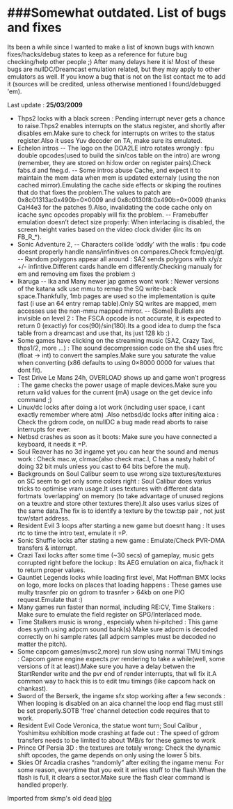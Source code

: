 ###Somewhat outdated. 
List of bugs and fixes
====

Its been a while since I wanted to make a list of known bugs with known fixes/hacks/debug states to keep as a reference for future bug checking/help other people ;) 
After many delays here it is! Most of these bugs are nullDC/Dreamcast emulation related, but they may apply to other emulators as well. 
If you know a bug that is not on the list contact me to add it (sources will be credited, unless otherwise mentioned I found/debugged 'em).

Last update : **25/03/2009**

- Thps2 locks with a black screen : Pending interrupt never gets a chance to raise.Thps2 enables interrupts on the status register, and shortly after disables em.Make sure to check for interrupts on writes to the status register.Also it uses Yuv decoder on TA, make sure its emulated.
- Echelon intros
-- The logo on the DOA2LE intro rotates wrongly : fpu double opcodes(used to build the sin/cos table on the intro) are wrong (remember, they are stored on hi:low order on register pairs).Check fabs.d and fneg.d.
-- Some intros abuse Cache, and expect it to maintain the mem data when mem is updated externaly (using the non cached mirror).Emulating the cache side effects or skiping the routines that do that fixes the problem.The values to patch are 0x8c01313a:0x490b=0×0009 and 0x8c0130f8:0x490b=0×0009 (thanks CaH4e3 for the patches !).Also, invalidating the code cache only on icache sync opcodes propably will fix the problem.
-- Framebuffer emulation doesn’t detect size properly: When interlacing is disabled, the screen height varies based on the video clock divider (iirc its on FB_R_*).
- Sonic Adventure 2,
-- Characters collide ‘oddly’ with the walls : fpu code doesnt properly handle nans/infinitives on compares.Check fcmp/eq/gt.
-- Random polygons appear all around : SA2 sends polygons with x/y/z +/- infintive.Different cards handle em differently.Checking manualy for em and removing em fixes the problem :)
- Ikaruga
-- Ika and Many newer jap games wont work : Newer versions of the katana sdk use mmu to remap the SQ write-back space.Thankfully, 1mb pages are used so the implementation is quite fast (i use an 64 entry remap table).Only SQ writes are mapped, mem accesses use the non-mmu mapped mirror.
-- (Some) Bullets are invisible on level 2 : The FSCA opcode is not accurate, it is expected to return 0 (exactly) for cos(90)/sin(180).Its a good idea to dump the fsca table from a dreamcast and use that, its just 128 kb :) .
- Some games have clicking on the streaming music (SA2, Crazy Taxi, thps1/2, more …) : The sound decompression code on the sh4 uses ftrc (float -> int) to convert the samples.Make sure you saturate the value when converting (x86 defaults to using 0×8000 0000 for values that dont fit).
- Test Drive Le Mans 24h, OVERLOAD shows up and game won’t progress : The game checks the power usage of maple devices.Make sure you return valid values for the current (mA) usage on the get device info command ;)
- Linux/dc locks after doing a lot work (including user space, i cant exactly remember where atm) .Also netbsd/dc locks after initing aica : Check the gdrom code, on nullDC a bug made read aborts to raise interrupts for ever.
- Netbsd crashes as soon as it boots: Make sure you have connected a keyboard, it needs it =P.
- Soul Reaver has no 3d ingame yet you can hear the sound and menus work : Check mac.w, clrmac(also check mac.l, C has a nasty habit of doing 32 bit muls unless you cast to 64 bits before the mul).
- Backgrounds on Soul Calibur seem to use wrong size textures/textures on SC seem to get only some colors right : Soul Calibur does varius tricks to optimise vram usage.It uses textures with different data fortmats ‘overlapping’ on memory (to take advantage of unused regions on a teuxtre and store other textures there).It also uses varius sizes of the same data.The fix is to identify a texture by the tcw:tsp pair , not just tcw/start address.
- Resident Evil 3 loops after starting a new game but doesnt hang : It uses rtc to time the intro text, emulate it =P.
- Sonic Shuffle locks after stating a new game : Emulate/Check PVR-DMA transfers & interrupt.
- Crazi Taxi locks after some time (~30 secs) of gameplay, music gets corrupted right before the lockup : Its AEG emulation on aica, fix/hack it to return proper values.
- Gauntlet Legends locks while loading first level, Mat Hoffman BMX locks on logo, more locks on places that loading happens : These games use multy trasnfer pio on gdrom to trasnfer > 64kb on one PIO request.Emulate that :)
- Many games run faster than normal, including RE:CV, Time Stalkers : Make sure to emulate the field register on SPG/Interlaced mode.
- Time Stalkers music is wrong , especialy when hi-pitched : This game does synth using adpcm sound bank(s).Make sure adpcm is decoded correctly on hi sample rates (all adpcm samples must be decoded no matter the pitch).
- Some capcom games(mvsc2,more) run slow using normal TMU timings : Capcom game engine expects pvr rendering to take a while(well, some versions of it at least).Make sure you have a delay betwen the StartRender write and the pvr end of render interrupts, that wll fix it.A common way to hack this is to edit tmu timings (like capcom hack on chankast).
- Sword of the Berserk, the ingame sfx stop working after a few seconds : When looping is disabled on an aica channel the loop end flag must still be set properly.SOTB ‘free’ channel detection code requires that to work.
- Resident Evil Code Veronica, the statue wont turn; Soul Calibur , Yoshimitsu exhibition mode crashing at fade out : The speed of gdrom transfers needs to be limited to about 1MB/s for these games to work
- Prince Of Persia 3D : the textures are totaly wrong: Check the dynamic shift opcodes, the game depends on only using the lower 5 bits.
- Skies Of Arcadia crashes “randomly” after exiting the ingame menu: For some reason, everytime that you exit it writes stuff to the flash.When the flash is full, it clears a sector.Make sure the flash clear command is handled properly.


Imported from skmp's old dead [blog ](https://web.archive.org/web/20110809053548/http://drk.emudev.org/blog/?page_id=4)

